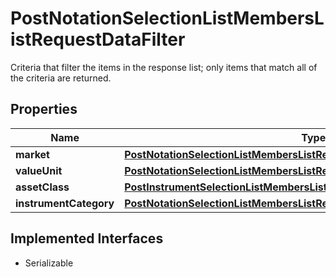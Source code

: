 

# PostNotationSelectionListMembersListRequestDataFilter

Criteria that filter the items in the response list; only items that match all of the criteria are returned.

## Properties

Name | Type | Description | Notes
------------ | ------------- | ------------- | -------------
**market** | [**PostNotationSelectionListMembersListRequestDataFilterMarket**](PostNotationSelectionListMembersListRequestDataFilterMarket.md) |  |  [optional]
**valueUnit** | [**PostNotationSelectionListMembersListRequestDataFilterValueUnit**](PostNotationSelectionListMembersListRequestDataFilterValueUnit.md) |  |  [optional]
**assetClass** | [**PostInstrumentSelectionListMembersListRequestDataFilterAssetClass**](PostInstrumentSelectionListMembersListRequestDataFilterAssetClass.md) |  |  [optional]
**instrumentCategory** | [**PostNotationSelectionListMembersListRequestDataFilterInstrumentCategory**](PostNotationSelectionListMembersListRequestDataFilterInstrumentCategory.md) |  |  [optional]


## Implemented Interfaces

* Serializable


